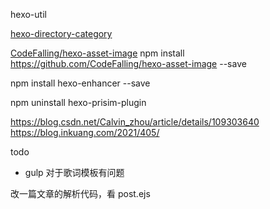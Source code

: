 hexo-util

[hexo-directory-category](https://github.com/zthxxx/hexo-directory-category)

[CodeFalling/hexo-asset-image](https://www.junhaow.com/2016/07/08/006%20%7C%20%E5%A6%82%E4%BD%95%E5%9C%A8Hexo%E4%B8%AD%E6%97%A0%E7%97%9B%E5%9C%B0%E4%BD%BF%E7%94%A8%E6%9C%AC%E5%9C%B0%E5%9B%BE%E7%89%87/)
npm install https://github.com/CodeFalling/hexo-asset-image --save

npm install hexo-enhancer --save


npm uninstall hexo-prisim-plugin

https://blog.csdn.net/Calvin_zhou/article/details/109303640
https://blog.inkuang.com/2021/405/

todo
- gulp 对于歌词模板有问题


改一篇文章的解析代码，看 post.ejs